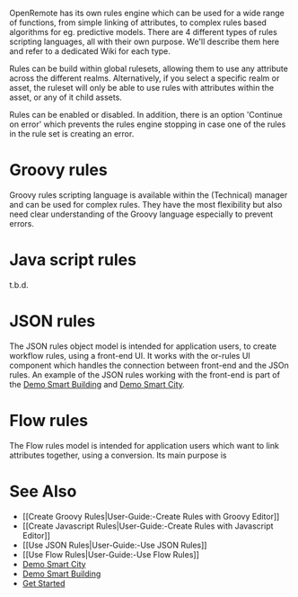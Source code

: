 OpenRemote has its own rules engine which can be used for a wide range of functions, from simple linking of attributes, to complex rules based algorithms for eg. predictive models. There are 4 different types of rules scripting languages, all with their own purpose. We'll describe them here and refer to a dedicated Wiki for each type.

Rules can be build within global rulesets, allowing them to use any attribute across the different realms. Alternatively, if you select a specific realm or asset, the ruleset will only be able to use rules with attributes within the asset, or any of it child assets.

Rules can be enabled or disabled. In addition, there is an option 'Continue on error' which prevents the rules engine stopping in case one of the rules in the rule set is creating an error.

# Groovy rules

Groovy rules scripting language is available within the (Technical) manager and can be used for complex rules. They have the most flexibility but also need clear understanding of the Groovy language especially to prevent errors.

# Java script rules

t.b.d.

# JSON rules

The JSON rules object model is intended for application users, to create workflow rules, using a front-end UI. It works with the or-rules UI component which handles the connection between front-end and the JSOn rules. An example of the JSON rules working with the front-end is part of the [Demo Smart Building](https://github.com/openremote/openremote/wiki/Demo-Smart-Building) and [Demo Smart City](https://github.com/openremote/openremote/wiki/Demo-Smart-City).

# Flow rules

The Flow rules model is intended for application users which want to link attributes together, using a conversion. Its main purpose is

# See Also

- [[Create Groovy Rules|User-Guide:-Create Rules with Groovy Editor]]
- [[Create Javascript Rules|User-Guide:-Create Rules with Javascript Editor]]
- [[Use JSON Rules|User-Guide:-Use JSON Rules]]
- [[Use Flow Rules|User-Guide:-Use Flow Rules]]
- [Demo Smart City](Demo-Smart-City)
- [Demo Smart Building](Demo-Smart-Building)
- [Get Started](https://openremote.io/get-started-manager/)